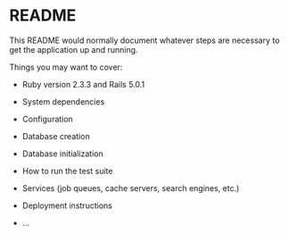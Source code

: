 # README

This README would normally document whatever steps are necessary to get the
application up and running.

Things you may want to cover:

* Ruby version
    2.3.3 and Rails 5.0.1 
* System dependencies

* Configuration

* Database creation

* Database initialization

* How to run the test suite

* Services (job queues, cache servers, search engines, etc.)

* Deployment instructions

* ...

